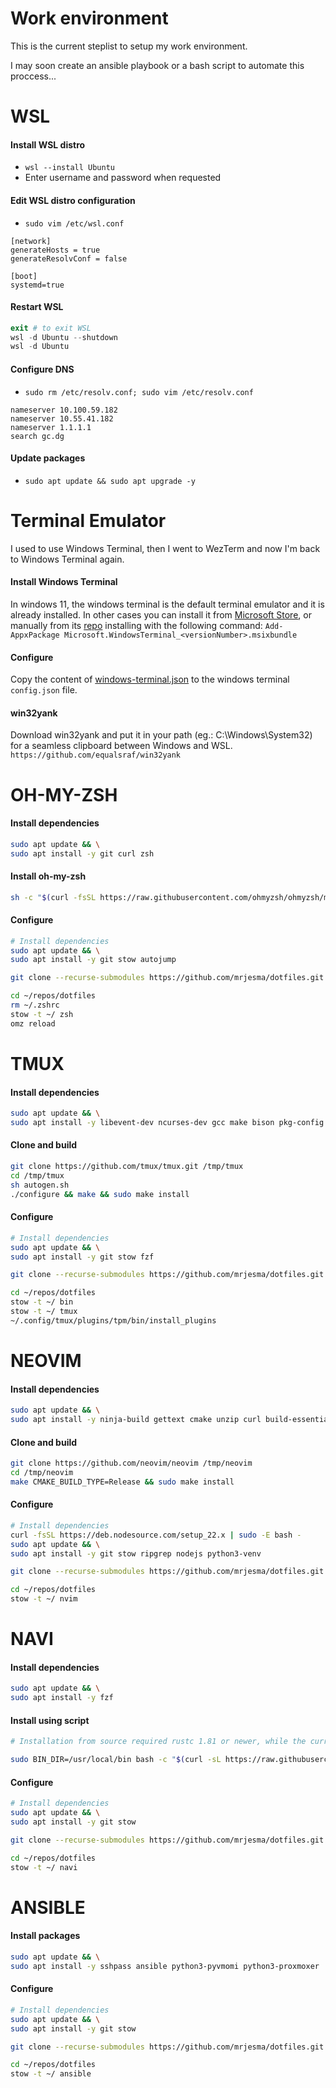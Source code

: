 # Work environment
This is the current steplist to setup my work environment.

I may soon create an ansible playbook or a bash script to automate this proccess...


# WSL

#### Install WSL distro
- `wsl --install Ubuntu`
- Enter username and password when requested

#### Edit WSL distro configuration
- `sudo vim /etc/wsl.conf`

```plaintext
[network]
generateHosts = true
generateResolvConf = false

[boot]
systemd=true
```

#### Restart WSL
```powershell 
exit # to exit WSL
wsl -d Ubuntu --shutdown
wsl -d Ubuntu
```

#### Configure DNS
- `sudo rm /etc/resolv.conf; sudo vim /etc/resolv.conf`

```plaintext
nameserver 10.100.59.182
nameserver 10.55.41.182
nameserver 1.1.1.1
search gc.dg
```

#### Update packages
- `sudo apt update && sudo apt upgrade -y`


# Terminal Emulator
I used to use Windows Terminal, then I went to WezTerm and now I'm back to Windows Terminal again.

#### Install Windows Terminal
In windows 11, the windows terminal is the default terminal emulator and it is already installed. In other cases you can install it from [Microsoft Store](https://aka.ms/terminal), or manually from its [repo](https://github.com/microsoft/terminal/releases) installing with the following command: `Add-AppxPackage Microsoft.WindowsTerminal_<versionNumber>.msixbundle`

#### Configure
Copy the content of [windows-terminal.json](windows-terminal.json) to the windows terminal `config.json` file.

#### win32yank
Download win32yank and put it in your path (eg.: C:\Windows\System32) for a seamless clipboard between Windows and WSL. `https://github.com/equalsraf/win32yank`


# OH-MY-ZSH
#### Install dependencies
```bash
sudo apt update && \
sudo apt install -y git curl zsh
```

#### Install oh-my-zsh
```bash
sh -c "$(curl -fsSL https://raw.githubusercontent.com/ohmyzsh/ohmyzsh/master/tools/install.sh)"
```

#### Configure
```bash
# Install dependencies
sudo apt update && \
sudo apt install -y git stow autojump

git clone --recurse-submodules https://github.com/mrjesma/dotfiles.git ~/repos/dotfiles

cd ~/repos/dotfiles
rm ~/.zshrc
stow -t ~/ zsh
omz reload
```


# TMUX

#### Install dependencies
```bash
sudo apt update && \
sudo apt install -y libevent-dev ncurses-dev gcc make bison pkg-config autoconf automake git
```

#### Clone and build
```bash
git clone https://github.com/tmux/tmux.git /tmp/tmux
cd /tmp/tmux
sh autogen.sh
./configure && make && sudo make install
```

#### Configure
```bash
# Install dependencies
sudo apt update && \
sudo apt install -y git stow fzf

git clone --recurse-submodules https://github.com/mrjesma/dotfiles.git ~/repos/dotfiles

cd ~/repos/dotfiles
stow -t ~/ bin
stow -t ~/ tmux
~/.config/tmux/plugins/tpm/bin/install_plugins
```


# NEOVIM

#### Install dependencies
```bash
sudo apt update && \
sudo apt install -y ninja-build gettext cmake unzip curl build-essential git
```

#### Clone and build
```bash
git clone https://github.com/neovim/neovim /tmp/neovim
cd /tmp/neovim
make CMAKE_BUILD_TYPE=Release && sudo make install
```

#### Configure
```bash
# Install dependencies
curl -fsSL https://deb.nodesource.com/setup_22.x | sudo -E bash -
sudo apt update && \
sudo apt install -y git stow ripgrep nodejs python3-venv 

git clone --recurse-submodules https://github.com/mrjesma/dotfiles.git ~/repos/dotfiles

cd ~/repos/dotfiles
stow -t ~/ nvim
```


# NAVI

#### Install dependencies
```bash
sudo apt update && \
sudo apt install -y fzf
```

#### Install using script
```bash
# Installation from source required rustc 1.81 or newer, while the currently  rustc version that `apt` was providing was 1.75.0

sudo BIN_DIR=/usr/local/bin bash -c "$(curl -sL https://raw.githubusercontent.com/denisidoro/navi/master/scripts/install)"
```

#### Configure
```bash
# Install dependencies
sudo apt update && \
sudo apt install -y git stow 

git clone --recurse-submodules https://github.com/mrjesma/dotfiles.git ~/repos/dotfiles

cd ~/repos/dotfiles
stow -t ~/ navi
```


# ANSIBLE

#### Install packages
```bash
sudo apt update && \
sudo apt install -y sshpass ansible python3-pyvmomi python3-proxmoxer
```

#### Configure
```bash
# Install dependencies
sudo apt update && \
sudo apt install -y git stow 

git clone --recurse-submodules https://github.com/mrjesma/dotfiles.git ~/repos/dotfiles

cd ~/repos/dotfiles
stow -t ~/ ansible
```


